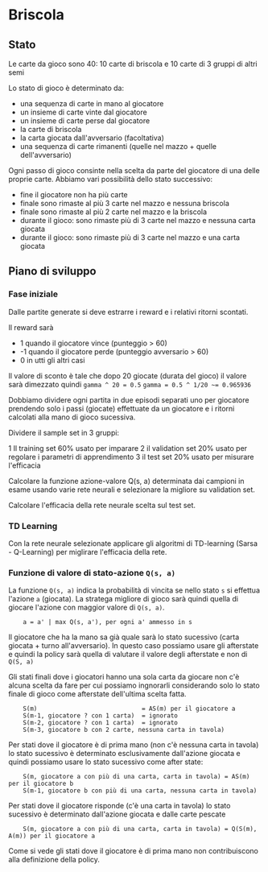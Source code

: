 Briscola
========

Stato
-----

Le carte da gioco sono 40: 10 carte di briscola e 10 carte di 3 gruppi di altri semi

Lo stato di gioco è determinato da:
  * una sequenza di carte in mano al giocatore
  * un insieme di carte vinte dal giocatore
  * un insieme di carte perse dal giocatore
  * la carte di briscola
  * la carta giocata dall'avversario (facoltativa)
  * una sequenza di carte rimanenti (quelle nel mazzo + quelle dell'avversario)

Ogni passo di gioco consinte nella scelta da parte del giocatore di una delle proprie carte.
Abbiamo vari possibilità dello stato successivo:

  * fine il giocatore non ha più carte
  * finale sono rimaste al più 3 carte nel mazzo e nessuna briscola
  * finale sono rimaste al più 2 carte nel mazzo e la briscola
  * durante il gioco: sono rimaste più di 3 carte nel mazzo e nessuna carta giocata
  * durante il gioco: sono rimaste più di 3 carte nel mazzo e una carta giocata


Piano di sviluppo
-----------------

### Fase iniziale

Dalle partite generate si deve estrarre i reward e i relativi ritorni
scontati.

Il reward sarà
  *  1 quando il giocatore vince (punteggio > 60)
  * -1 quando il giocatore perde (punteggio avversario > 60)
  * 0 in utti gli altri casi

Il valore di sconto è tale che dopo 20 giocate (durata del gioco) il
valore sarà dimezzato quindi
    `gamma ^ 20 = 0.5`
    `gamma = 0.5 ^ 1/20 ~= 0.965936`

Dobbiamo dividere ogni partita in due episodi separati uno per giocatore
prendendo solo i passi (giocate) effettuate da un giocatore e i ritorni
calcolati alla mano di gioco sucessiva.

Dividere il sample set in 3 gruppi:

  1 Il training set 60% usato per imparare
  2 il validation set 20% usato per regolare i parametri di apprendimento 
  3 il test set 20% usato per misurare l'efficacia

Calcolare la funzione azione-valore Q(s, a) determinata dai campioni
in esame usando varie rete neurali e selezionare la migliore su
validation set.

Calcolare l'efficacia della rete neurale scelta sul test set.




### TD Learning

Con la rete neurale selezionate applicare gli algoritmi di TD-learning
 (Sarsa - Q-Learning)
per miglirare l'efficacia della rete.


### Funzione di valore di stato-azione `Q(s, a)`

La funzione `Q(s, a)` indica la probabilità di vincita se nello stato
`s` si effettua l'azione `a` (giocata).
La stratega migliore di gioco sarà quindi quella di giocare l'azione
con maggior valore di `Q(s, a)`.

        a = a' | max Q(s, a'), per ogni a' ammesso in s

Il giocatore che ha la mano sa già quale sarà lo stato sucessivo (carta giocata + turno all'avversario).
In questo caso possiamo usare gli afterstate e quindi la policy sarà
quella di valutare il valore degli afterstate e non di `Q(S, a)`

Gli stati finali dove i giocatori hanno una sola carta da giocare non c'è
alcuna scelta da fare per cui possiamo ingnorarli considerando solo lo stato
finale di gioco come afterstate dell'ultima scelta fatta.

        S(m)	                         = AS(m) per il giocatore a
        S(m-1, giocatore ? con 1 carta)  = ignorato
        S(m-2, giocatore ? con 1 carta)  = ignorato
        S(m-3, giocatore b con 2 carte, nessuna carta in tavola)

Per stati dove il giocatore è di prima mano (non c'è nessuna carta in tavola)
lo stato sucessivo è determinato esclusivamente dall'azione giocata e quindi
possiamo usare lo stato sucessivo come after state:

        S(m, giocatore a con più di una carta, carta in tavola) = AS(m) per il giocatore b
        S(m-1, giocatore b con più di una carta, nessuna carta in tavola)

Per stati dove il giocatore risponde (c'è una carta in tavola)
lo stato sucessivo è determinato dall'azione giocata e dalle carte pescate

        S(m, giocatore a con più di una carta, carta in tavola) = Q(S(m), A(m)) per il giocatore a

Come si vede gli stati dove il giocatore è di prima mano non contribuiscono alla
definizione della policy.



